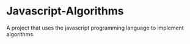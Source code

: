 # Javascript-Algorithms
A project that uses the javascript programming language to implement algorithms.
